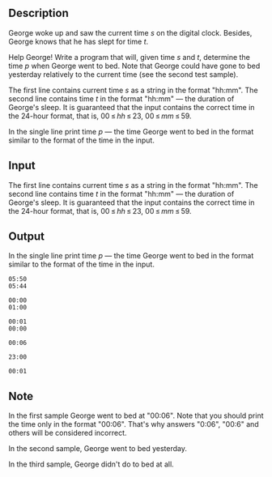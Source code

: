 ## Description

<div><p>George woke up and saw the current time <span class="tex-span"><i>s</i></span> on the digital clock. Besides, George knows that he has slept for time <span class="tex-span"><i>t</i></span>. </p><p>Help George! Write a program that will, given time <span class="tex-span"><i>s</i></span> and <span class="tex-span"><i>t</i></span>, determine the time <span class="tex-span"><i>p</i></span> when George went to bed. Note that George could have gone to bed yesterday relatively to the current time (see the second test sample). </p></div><div class="input-specification"><p>The first line contains current time <span class="tex-span"><i>s</i></span> as a string in the format "<span class="tex-font-style-tt">hh:mm</span>". The second line contains time <span class="tex-span"><i>t</i></span> in the format "<span class="tex-font-style-tt">hh:mm</span>" — the duration of George's sleep. It is guaranteed that the input contains the correct time in the 24-hour format, that is, <span class="tex-span">00 ≤ <i>hh</i> ≤ 23</span>, <span class="tex-span">00 ≤ <i>mm</i> ≤ 59</span>.</p></div><div class="output-specification"><p>In the single line print time <span class="tex-span"><i>p</i></span> — the time George went to bed in the format similar to the format of the time in the input.</p></div>

## Input

<p>The first line contains current time <span class="tex-span"><i>s</i></span> as a string in the format "<span class="tex-font-style-tt">hh:mm</span>". The second line contains time <span class="tex-span"><i>t</i></span> in the format "<span class="tex-font-style-tt">hh:mm</span>" — the duration of George's sleep. It is guaranteed that the input contains the correct time in the 24-hour format, that is, <span class="tex-span">00 ≤ <i>hh</i> ≤ 23</span>, <span class="tex-span">00 ≤ <i>mm</i> ≤ 59</span>.</p>

## Output

<p>In the single line print time <span class="tex-span"><i>p</i></span> — the time George went to bed in the format similar to the format of the time in the input.</p>





```input1
05:50
05:44

```




```input2
00:00
01:00

```




```input3
00:01
00:00

```




```output1
00:06

```




```output2
23:00

```




```output3
00:01

```



## Note

<p>In the first sample George went to bed at "<span class="tex-font-style-tt">00:06</span>". Note that you should print the time only in the format "<span class="tex-font-style-tt">00:06</span>". That's why answers "<span class="tex-font-style-tt">0:06</span>", "<span class="tex-font-style-tt">00:6</span>" and others will be considered incorrect. </p><p>In the second sample, George went to bed yesterday.</p><p>In the third sample, George didn't do to bed at all.</p>
